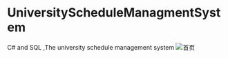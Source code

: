 # UniversityScheduleManagmentSystem
C# and SQL   ,The university schedule management system
![首页](http://upload-images.jianshu.io/upload_images/2245754-25c29f4c64f8bb7b.jpg?imageMogr2/auto-orient/strip%7CimageView2/2/w/1240)
